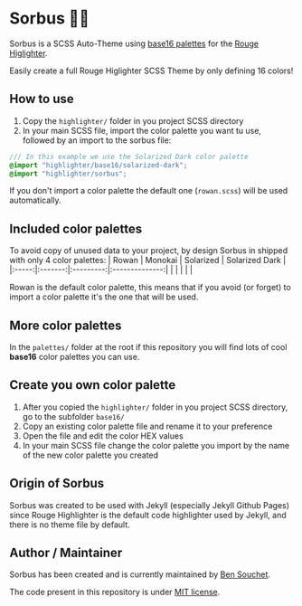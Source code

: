 # Sorbus 🌿🔴
Sorbus is a SCSS Auto-Theme using [base16 palettes](https://github.com/chriskempson/base16) for the [Rouge Higlighter](https://github.com/rouge-ruby/rouge).

Easily create a full Rouge Higlighter SCSS Theme by only defining 16 colors!

## How to use

1. Copy the `highlighter/` folder in you project SCSS directory
2. In your main SCSS file, import the color palette you want tu use, followed by an import to the sorbus file:
```scss
/// In this example we use the Solarized Dark color palette
@import "highlighter/base16/solarized-dark";
@import "highlighter/sorbus";
```
If you don't import a color palette the default one (`rowan.scss`) will be used automatically.

## Included color palettes

To avoid copy of unused data to your project, by design Sorbus in shipped with only 4 color palettes:
| Rowan | Monokai | Solarized | Solarized Dark |
|:-----:|:-------:|:---------:|:--------------:|
|       |         |           |                |

Rowan is the default color palette, this means that if you avoid (or forget) to import a color palette it's the one that will be used.

## More color palettes

In the `palettes/` folder at the root if this repository you will find lots of cool **base16** color palettes you can use.

## Create you own color palette

1. After you copied the `highlighter/` folder in you project SCSS directory, go to the subfolder `base16/`
2. Copy an existing color palette file and rename it to your preference
3. Open the file and edit the color HEX values
4. In your main SCSS file change the color palette you import by the name of the new color palette you created

## Origin of Sorbus

Sorbus was created to be used with Jekyll (especially Jekyll Github Pages) since Rouge Highlighter is the default code highlighter used by Jekyll, and there is no theme file by default.

## Author / Maintainer

Sorbus has been created and is currently maintained by [Ben Souchet](https://github.com/BenSouchet).

The code present in this repository is under [MIT license](https://github.com/BenSouchet/sorbus/blob/main/LICENSE).
